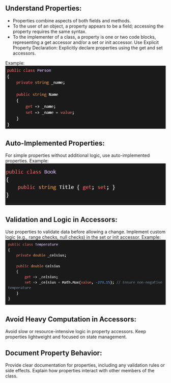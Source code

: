 ## Understand Properties:
- Properties combine aspects of both fields and methods.
- To the user of an object, a property appears to be a field; accessing the property requires the same syntax.
- To the implementer of a class, a property is one or two code blocks, representing a get accessor and/or a set or init accessor.
Use Explicit Property Declaration:
Explicitly declare properties using the get and set accessors.

Example:
![alt text](image-1.png)

## Auto-Implemented Properties:
For simple properties without additional logic, use auto-implemented properties.
Example:
![alt text](image-2.png)

## Validation and Logic in Accessors:
Use properties to validate data before allowing a change.
Implement custom logic (e.g., range checks, null checks) in the set or init accessor.
Example:
![alt text](image-3.png)

## Avoid Heavy Computation in Accessors:
Avoid slow or resource-intensive logic in property accessors.
Keep properties lightweight and focused on state management.
## Document Property Behavior:
Provide clear documentation for properties, including any validation rules or side effects.
Explain how properties interact with other members of the class.